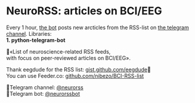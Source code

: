 # NeuroRSS: articles on BCI/EEG
Every 1 hour, [the bot](https://www.t.me/neurorss"@neurorssbot") posts new arcticles from the RSS-list on [the telegram channel](https://www.t.me/neurorss"@neurorss").
Libraries:   
**1. python-telegram-bot**

🧠«List of neuroscience-related RSS feeds,  
with focus on peer-reviewed articles on BCI/EEG».  

Thank eegdude for the RSS list: [gist.github.com/eegdude](gist.github.com/eegdude)👏  
You can use Feeder.co: [github.com/nibezo/BCI-RSS-list](github.com/nibezo/BCI-RSS-list)

📰Telegram channel: [@neurorss](https://www.t.me/neurorss"@neurorss")   
🤖Telegram bot: [@neurorssbot](https://www.t.me/neurorss"@neurorssbot")
